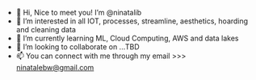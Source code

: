 - 👋 Hi, Nice to meet you! I’m @ninatalib 
- 👀 I’m interested in all IOT, processes, streamline, aesthetics, hoarding and cleaning data
- 🌱 I’m currently learning ML, Cloud Computing, AWS and data lakes
- 💞️ I’m looking to collaborate on ...TBD
- 📫  You can connect with me through my email >>> ninatalebw@gmail.com 

<!---
ninatalib/ninatalib is a ✨ special ✨ repository because its `README.md` (this file) appears on your GitHub profile.
You can click the Preview link to take a look at your changes.
--->
